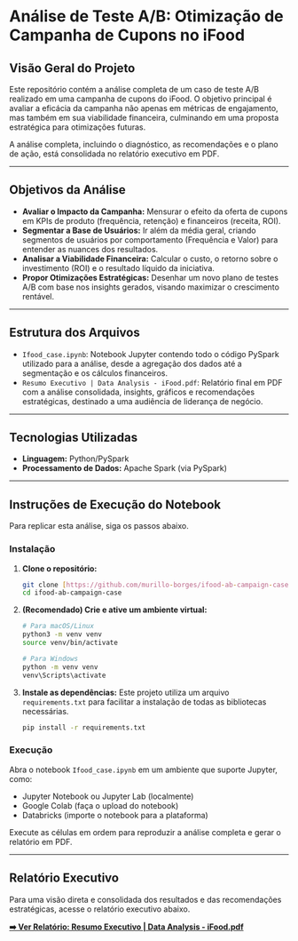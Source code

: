 # Análise de Teste A/B: Otimização de Campanha de Cupons no iFood

## Visão Geral do Projeto

Este repositório contém a análise completa de um caso de teste A/B realizado em uma campanha de cupons do iFood.
O objetivo principal é avaliar a eficácia da campanha não apenas em métricas de engajamento, mas também em sua viabilidade financeira, culminando em uma proposta estratégica para otimizações futuras.

A análise completa, incluindo o diagnóstico, as recomendações e o plano de ação, está consolidada no relatório executivo em PDF.

---

## Objetivos da Análise

* **Avaliar o Impacto da Campanha:** Mensurar o efeito da oferta de cupons em KPIs de produto (frequência, retenção) e financeiros (receita, ROI).
* **Segmentar a Base de Usuários:** Ir além da média geral, criando segmentos de usuários por comportamento (Frequência e Valor) para entender as nuances dos resultados.
* **Analisar a Viabilidade Financeira:** Calcular o custo, o retorno sobre o investimento (ROI) e o resultado líquido da iniciativa.
* **Propor Otimizações Estratégicas:** Desenhar um novo plano de testes A/B com base nos insights gerados, visando maximizar o crescimento rentável.

---

## Estrutura dos Arquivos

* `Ifood_case.ipynb`: Notebook Jupyter contendo todo o código PySpark utilizado para a análise, desde a agregação dos dados até a segmentação e os cálculos financeiros.
* `Resumo Executivo | Data Analysis - iFood.pdf`: Relatório final em PDF com a análise consolidada, insights, gráficos e recomendações estratégicas, destinado a uma audiência de liderança de negócio.

---

## Tecnologias Utilizadas

* **Linguagem:** Python/PySpark
* **Processamento de Dados:** Apache Spark (via PySpark)

---

## Instruções de Execução do Notebook

Para replicar esta análise, siga os passos abaixo.

### Instalação

1.  **Clone o repositório:**
    ```bash
    git clone [https://github.com/murillo-borges/ifood-ab-campaign-case.git](https://github.com/murillo-borges/ifood-ab-campaign-case.git)
    cd ifood-ab-campaign-case
    ```

2.  **(Recomendado) Crie e ative um ambiente virtual:**
    ```bash
    # Para macOS/Linux
    python3 -m venv venv
    source venv/bin/activate

    # Para Windows
    python -m venv venv
    venv\Scripts\activate
    ```

3.  **Instale as dependências:**
    Este projeto utiliza um arquivo `requirements.txt` para facilitar a instalação de todas as bibliotecas necessárias.
    ```bash
    pip install -r requirements.txt
    ```

### Execução

Abra o notebook `Ifood_case.ipynb` em um ambiente que suporte Jupyter, como:
* Jupyter Notebook ou Jupyter Lab (localmente)
* Google Colab (faça o upload do notebook)
* Databricks (importe o notebook para a plataforma)

Execute as células em ordem para reproduzir a análise completa e gerar o relatório em PDF.

---

## Relatório Executivo

Para uma visão direta e consolidada dos resultados e das recomendações estratégicas, acesse o relatório executivo abaixo.

**[➡️ Ver Relatório: Resumo Executivo | Data Analysis - iFood.pdf](./Resumo%20Executivo%20%7C%20Data%20Analysis%20-%20iFood.pdf)**
